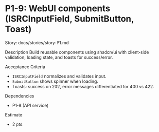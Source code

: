 # P1-9: WebUI components (ISRCInputField, SubmitButton, Toast)

Story: docs/stories/story-P1.md

Description
Build reusable components using shadcn/ui with client-side validation, loading state, and toasts for success/error.

Acceptance Criteria
- `ISRCInputField` normalizes and validates input.
- `SubmitButton` shows spinner when loading.
- Toasts: success on 202, error messages differentiated for 400 vs 422.

Dependencies
- P1-8 (API service)

Estimate
- 2 pts

